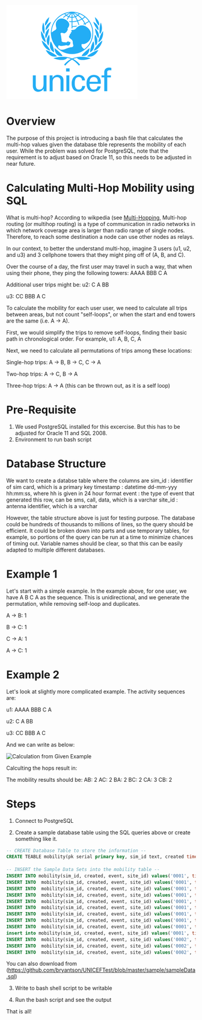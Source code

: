 ![Calculating Multi-Hop](./media/unicef-logo.png)

# Overview

The purpose of this project is introducing a bash file that calculates the multi-hop values given the database tble represents the mobility of each user.  While the problem was solved for PostgreSQL, note that the requirement is to adjust based on Oracle 11, so this needs to be adjusted in near future.

# Calculating Multi-Hop Mobility using SQL 
What is multi-hop? According to wikpedia (see [Multi-Hopping](https://en.wikipedia.org/wiki/Multi-hop_routing), Multi-hop routing (or multihop routing) is a type of communication in radio networks in which network coverage area is larger than radio range of single nodes. Therefore, to reach some destination a node can use other nodes as relays. 

In our context, to better the understand multi-hop, imagine 3 users (u1, u2, and u3) and 3 cellphone towers that they might ping off of (A, B, and C).

Over the course of a day, the first user may travel in such a way, that when using their phone, they ping the following towers:
AAAA BBB C A

Additional user trips might be:
u2: C A BB

u3: CC BBB A C

To calculate the mobility for each user user, we need to calculate all trips between areas, but not count "self-loops", or when the start and end towers are the same (i.e. A -> A).

First, we would simplify the trips to remove self-loops, finding their basic path in chronological order. For example, u1: A, B, C, A

Next, we need to calculate all permutations of trips among these locations:

Single-hop trips: A -> B, B -> C, C -> A

Two-hop trips: A -> C, B -> A

Three-hop trips: A -> A (this can be thrown out, as it is a self loop)

# Pre-Requisite
1. We used PostgreSQL installed for this excercise. But this has to be adjusted for  Oracle 11 and SQL 2008. 
2. Environment to run bash script

# Database Structure

We want to create a databse table where the columns are
sim_id : identifier of sim card, which is a primary key 
timestamp : datetime dd-mm-yyy hh:mm:ss, where hh is given in 24 hour format
event : the type of event that generated this row, can be sms, call, data, which is a varchar
site_id : antenna identifier, which is a varchar

However, the table structure above is just for testing purpose. The database could be hundreds of thousands to millions of lines, so the query should be efficient. It could be broken down into parts and use temporary tables, for example, so portions of the query can be run at a time to minimize chances of timing out. Variable names should be clear, so that this can be easily adapted to multiple different databases.

# Example 1
Let's start with a simple example. In the example above, for one user, we have A B C A as the sequence. This is unidirectional, and we generate the permutation, while removing self-loop and duplicates.

A -> B: 1

B -> C: 1

C -> A: 1

A -> C: 1

# Example 2

Let's look at slightly more complicated example. The activity sequences are:

u1: AAAA BBB C A

u2: C A BB

u3: CC BBB A C

And we can write as below:

![Calculation from Given Example](./media/diagram1.png)

Calculting the hops result in:

The mobility results should be:
AB: 2
AC: 2
BA: 2
BC: 2
CA: 3
CB: 2

# Steps
1. Connect to PostgreSQL 

2. Create a sample database table using the SQL queries above or create something like it.


```sql
-- CREATE Database Table to store the information --
CREATE TEABLE mobility(pk serial primary key, sim_id text, created timestamp, event text, site_id text);

-- INSERT the Sample Data Sets into the mobility table --
INSERT INTO mobility(sim_id, created, event, site_id) values('0001', timestamp '2018-10-11 00:00', 'sms', 'A');
INSERT INTO  mobility(sim_id, created, event, site_id) values('0001', timestamp '2018-10-11 00:00', 'sms', 'A');
INSERT INTO  mobility(sim_id, created, event, site_id) values('0001', timestamp '2018-10-11 01:00', 'sms', 'A');
INSERT INTO  mobility(sim_id, created, event, site_id) values('0001', timestamp '2018-10-11 02:00', 'sms', 'A');
INSERT INTO  mobility(sim_id, created, event, site_id) values('0001', timestamp '2018-10-11 03:00', 'sms', 'A');
INSERT INTO  mobility(sim_id, created, event, site_id) values('0001', timestamp '2018-10-11 04:00', 'sms', 'B');
INSERT INTO  mobility(sim_id, created, event, site_id) values('0001', timestamp '2018-10-11 05:00', 'sms', 'B');
INSERT INTO  mobility(sim_id, created, event, site_id) values('0001', timestamp '2018-10-11 06:00', 'sms', 'B');
INSERT INTO  mobility(sim_id, created, event, site_id) values('0001', timestamp '2018-10-11 07:00', 'sms', 'C');
insert into mobility(sim_id, created, event, site_id) values('0001', timestamp '2018-10-11 08:00', 'sms', 'A');
INSERT INTO  mobility(sim_id, created, event, site_id) values('0002', timestamp '2018-10-11 00:00', 'sms', 'C');
INSERT INTO  mobility(sim_id, created, event, site_id) values('0002', timestamp '2018-10-11 01:00', 'sms', 'A');
INSERT INTO  mobility(sim_id, created, event, site_id) values('0002', timestamp '2018-10-11 02:00', 'sms', 'B');
```
You can also download from (https://github.com/bryantson/UNICEFTest/blob/master/sample/sampleData.sql)

3. Write to bash shell script to be writable

4. Run the bash script and see the output

That is all! 

